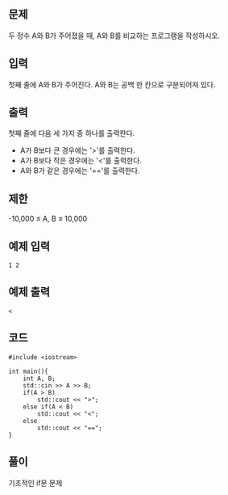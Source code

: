 ## 문제 
두 정수 A와 B가 주어졌을 때, A와 B를 비교하는 프로그램을 작성하시오.


## 입력
첫째 줄에 A와 B가 주어진다. A와 B는 공백 한 칸으로 구분되어져 있다.


## 출력
첫째 줄에 다음 세 가지 중 하나를 출력한다.

  - A가 B보다 큰 경우에는 '>'를 출력한다.
  - A가 B보다 작은 경우에는 '<'를 출력한다.
  - A와 B가 같은 경우에는 '=='를 출력한다.

## 제한
-10,000 ≤ A, B ≤ 10,000

## 예제 입력 
```
1 2
```
## 예제 출력  
```
<
```
## 코드
```
#include <iostream>

int main(){
    int A, B;
    std::cin >> A >> B;
    if(A > B)
        std::cout << ">";
    else if(A < B)
        std::cout << "<";
    else
        std::cout << "==";
}
```
## 풀이
기초적인 if문 문제

